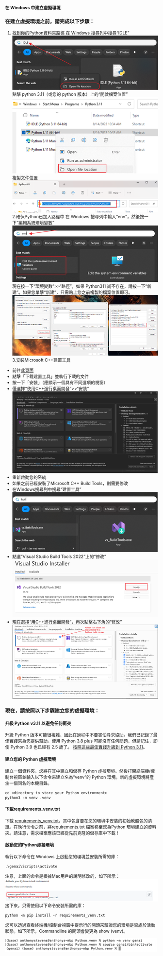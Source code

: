 **在 Windows 中建立虛擬環境**

### 在建立虛擬環境之前，請完成以下步驟： 

1. 找到你的Python資料夾路徑
在 Windows 搜尋列中搜尋“IDLE”
<br>![](./images/python_path_5.png)<br>
點擊 python 3.11（或您的 python 版本）上的“開啟檔案位置”
<br>![](./images/python_path_6.png)<br>
複製文件位置
<br>![](./images/python_path_7.png)<br>
2.確保Python已加入路徑中
在 Windows 搜尋列中輸入“env”，然後按一下“編輯系統環境變數”
<br>![](./images/python_env_3.png)<br>
現在按一下“環境變數”>>“路徑”，如果 Python311 尚不存在，請按一下“新建”。如果您單擊“新建”，只需貼上您之前複製的檔案位置即可。
<br>![](./images/python_env_4.png)<br>
3.安裝Microsoft C++建置工具

* 前往[此頁面](https://visualstudio.microsoft.com/visual-cpp-build-tools/)
* 點擊「下載建置工具」並執行下載的文件
* 按一下「安裝」（應顯示一個具有不同選項的視窗）
* 僅選擇“使用C++進行桌面開發”>>“安裝”
<br>![](./images/build_tools_1.png)<br>
* 重新啟動您的系統
* 如果之前已經安裝了Microsoft C++ Build Tools，則需要修改
* 在Windows搜尋列中搜尋“建置工具”
<br>![](./images/build_tools_2.png)<br>
* 點選“Visual Studio Build Tools 2022”上的“修改”
<br>![](./images/vs_9.png)<br>
* 現在選擇“用C++進行桌面開發”，再次點擊右下角的“修改”
<br>![](./images/vs_10.png)<br>

### 現在，請按照以下步驟建立您的虛擬環境：

#### 升級 Python v3.11 以避免任何衝突
升級 Python 版本可能很複雜，因此在過程中不要害怕尋求協助。我們已記錄了最佳實踐來為您提供幫助。使用 Python 3.8 plus 可能沒有任何問題，但請記住，即使 Python 3.9 也已經有 2.5 歲了。 [按照這些最佳實踐升級到 Python 3.11](upgrade-python.md)。

#### 建立您的 Python 虛擬環境
建立一個資料夾，您將在其中建立和儲存 Python 虛擬環境。然後打開終端機/控制台視窗並輸入以下命令來建立名為“venv”的 Python 環境。新的虛擬環境將產生一個同名的本機目錄。
```
cd <directory to store your Python environment>
python3 -m venv .venv
```

#### 下載requirements_venv.txt
下載 [requirements_venv.txt](./requirements_venv.txt)，其中包含要在您的環境中安裝的初始軟體包的清單。在執行命令之前，將requirements.txt 檔案移至您為Python 環境建立的資料夾。請注意，需求檔案應該已經從先前克隆的儲存庫中下載！

#### 啟動您的Python虛擬環境
執行以下命令在 Windows 上啟動您的環境並安裝所需的庫：

```
.\genai\Scripts\activate
```

注意，上面的命令是根據Mac用戶的說明修改的，如下所示：
<br>![](./images/venv_8.png)<br>
接下來，只需使用以下命令安裝所需的庫：

```
python -m pip install -r requirements_venv.txt
```

您可以透過查看終端機/控制台視窗中提示行的開頭來驗證您的環境是否處於活動狀態。如下所示，Commandline 的開頭會變更為 show (venv)。

<p align="left">
  <img src="images/environment-activated-python.png" width="500"/>
</p>